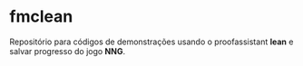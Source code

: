 # fmclean

Repositório para códigos de demonstrações usando o proofassistant **lean** e salvar progresso do jogo **NNG**.
